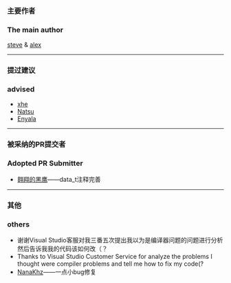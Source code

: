 ### 主要作者  
### The main author  
[steve]( https://steve02081504.github.io/about ) & [alex]( https://github.com/alex0125z )  

_______

### 提过建议  
### advised  
  
- [xhe]( https://github.com/xhebox )  
- [Natsu]( https://github.com/akemimadoka )  
- [Enyala]( https://github.com/BearJean )  

_______

### 被采纳的PR提交者  
### Adopted PR Submitter  
  
- [翱翔的黑鹰]( https://github.com/AXDHY )——data_t注释完善  

_______

### 其他
### others  
  
- 谢谢Visual Studio客服对我三番五次提出我以为是编译器问题的问题进行分析然后告诉我我的代码该如何改（？  
- Thanks to Visual Studio Customer Service for analyze the problems I thought were compiler problems and tell me how to fix my code(?  
- [NanaKhz]( https://github.com/NanaKhz )——一点小bug修复  

